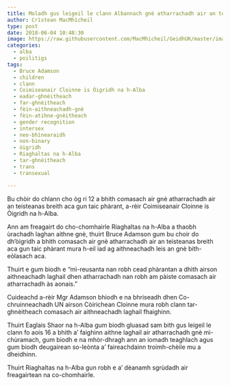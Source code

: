 ```yaml
---
title: Moladh gus leigeil le clann Albannach gnè atharrachadh air an teisteanas breith aca
author: Crìstean MacMhìcheil
type: post
date: 2018-06-04 10:48:30
image: https://raw.githubusercontent.com/MacMhicheil/GeidhUK/master/images/2018-06-04-moladh-gus-leigeil-le-clann-albannach-gne-atharrachadh-air-an-teisteanas-breith-aca.jpg
categories:
  - alba
  - poilitigs
tags:
  - Bruce Adamson
  - children
  - clann
  - Coimiseanair Cloinne is Òigridh na h-Alba
  - eadar-ghnèitheach
  - far-ghnèitheach
  - fèin-aithneachadh-gnè
  - fèin-atihne-gnèitheach
  - gender recognition
  - intersex
  - neo-bhìnearaidh
  - non-binary
  - òigridh
  - Riaghaltas na h-Alba
  - tar-ghnèitheach
  - trans
  - transexual

---
```

Bu chòir do chlann cho òg ri 12 a bhith comasach air gnè atharrachadh air an teisteanas breith aca gun taic phàrant, a-rèir Coimiseanair Cloinne is Òigridh na h-Alba.

<!--more-->

Ann am freagairt do cho-chomhairle Riaghaltas na h-Alba a thaobh ùrachadh laghan aithne gnè, thuirt Bruce Adamson gum bu choir do dh&#8217;òigridh a bhith comasach air gnè atharrachadh air an teisteanas breith aca gun taic phàrant mura h-eil iad ag aithneachadh leis an gnè bith-eòlasach aca.

Thuirt e gum biodh e &#8220;mì-reusanta nan robh cead phàrantan a dhìth airson aithneachadh laghail dhen atharrachadh nan robh am pàiste comasach air atharrachadh às aonais.&#8221;

Cuideachd a-rèir Mgr Adamson bhiodh e na bhriseadh dhen Co-chruinneachadh UN airson Còirichean Cloinne mura robh clann tar-ghnèitheach comasach air aithneachadh laghail fhaighinn.

Thuirt Eaglais Shaor na h-Alba gum biodh gluasad sam bith gus leigeil le clann fo aois 16 a bhith a&#8217; faighinn aithne laghail air atharrachadh gnè mì-chùramach, gum biodh e na mhòr-dhragh ann an iomadh teaghlach agus gum biodh deugairean so-leònta a&#8217; faireachdainn troimh-chèile mu a dheidhinn.

Thuirt Riaghaltas na h-Alba gun robh e a&#8217; dèanamh sgrùdadh air freagairtean na co-chomhairle.
